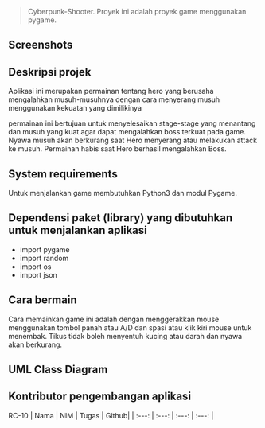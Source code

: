 

>Cyberpunk-Shooter. Proyek ini adalah proyek game menggunakan pygame.

## Screenshots


## Deskripsi projek
Aplikasi ini merupakan permainan tentang hero yang berusaha mengalahkan musuh-musuhnya dengan cara menyerang musuh menggunakan kekuatan yang dimilikinya

permainan ini bertujuan untuk menyelesaikan stage-stage yang menantang dan musuh yang kuat agar dapat mengalahkan boss terkuat pada game. Nyawa musuh akan berkurang saat Hero menyerang atau melakukan attack ke musuh. Permainan habis saat Hero berhasil mengalahkan Boss.

## System requirements
Untuk menjalankan game membutuhkan Python3 dan modul Pygame.

## Dependensi paket (library) yang dibutuhkan untuk menjalankan aplikasi
- import pygame
- import random
- import os
- import json

## Cara bermain
Cara memainkan game ini adalah dengan menggerakkan mouse menggunakan tombol panah atau A/D dan spasi atau klik kiri mouse untuk menembak. Tikus tidak boleh menyentuh kucing atau darah dan nyawa akan berkurang.

## UML Class Diagram


## Kontributor pengembangan aplikasi
RC-10
| Nama | NIM | Tugas | Github|
| :---: | :---: | :---: | :---: |
